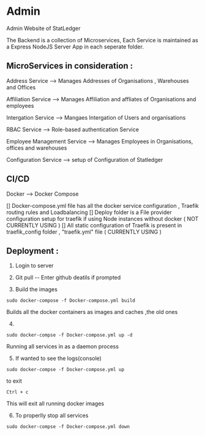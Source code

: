 # Admin
Admin Website of StatLedger

The Backend is a collection of Microservices, Each Service is maintained as a Express NodeJS Server App in each seperate folder.
## MicroServices in consideration :
Address Service --> Manages Addresses of Organisations , Warehouses and Offices

Affiliation Service --> Manages Affiliation and affliates of Organisations and employees 

Intergation Service --> Mangaes Intergation of Users and organisations 

RBAC Service --> Role-based authentication Service

Employee Management Service --> Manages Employees in Organisations, offices and warehouses 

Configuration Service --> setup of Configuration of Statledger


## CI/CD
Docker -->  Docker Compose

[] Docker-compose.yml file has all the docker service configuration , Traefik routing rules and Loadbalancing
[] Deploy folder is a File provider configuration setup for traefik if using Node instances without docker ( NOT CURRENTLY USING )
[] All static configuration of Traefik is present in traefik_config folder , "traefik.yml" file ( CURRENTLY USING )


## Deployment :
1) Login to server

2) Git pull -- Enter github deatils if prompted

3) Build the images
```
sudo docker-compose -f Docker-compose.yml build
```
Builds all the docker containers as images and caches ,the old ones

4) 
```
sudo docker-compse -f Docker-compose.yml up -d
```
Running all services in as a daemon process

5) If wanted to see the logs(console) 
```
sudo docker-compse -f Docker-compose.yml up 
```
to exit 
```
Ctrl + c
```
This will exit all running docker images

6) To properlly stop all services 
```
sudo docker-compse -f Docker-compose.yml down
```
